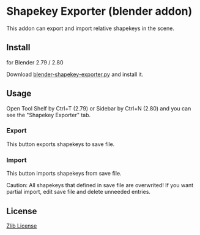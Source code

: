 # Shapekey Exporter (blender addon)

This addon can export and import relative shapekeys in the scene.

## Install

for Blender 2.79 / 2.80

Download [blender-shapekey-exporter.py](https://raw.githubusercontent.com/Narazaka/blender-shapekey-exporter/master/blender-shapekey-exporter.py) and install it.

## Usage

Open Tool Shelf by Ctrl+T (2.79) or Sidebar by Ctrl+N (2.80) and you can see the "Shapekey Exporter" tab.

### Export

This button exports shapekeys to save file.

### Import

This button imports shapekeys from save file.

Caution: All shapekeys that defined in save file are overwrited! If you want partial import, edit save file and delete unneeded entries.

## License

[Zlib License](LICENSE)
